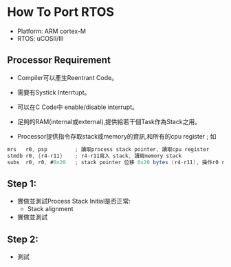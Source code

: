 # How To Port RTOS 
* Platform: ARM cortex-M
* RTOS: uCOSII/III

## Processor Requirement
* Compiler可以產生Reentrant Code。

* 需要有Systick Interrtupt。

* 可以在C Code中 enable/disable interrupt。

* 足夠的RAM(internal或external),提供給若干個Task作為Stack之用。

* Processor提供指令存取stack或memory的資訊,和所有的cpu register ; 如
```as
mrs   r0, psp         ; 讀取process stack pointer, 讀取cpu register 
stmdb r0, {r4-r11}    ; r4-r11寫入 stack, 讀寫memory stack
subs  r0, r0, #0x20   ; stack pointer 位移 0x20 bytes (r4-r11), 操作r0 register
```
## Step 1: 
* 實做並測試Process Stack Initial是否正常:  
  * Stack alignment
* 實做並測試

## Step 2:
* 測試
